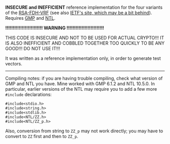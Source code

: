 **INSECURE and INEFFICIENT** reference implementation for the four variants of the [RSA-FDH-VRF](https://github.com/cfrg/draft-irtf-cfrg-vrf) (see also [IETF's site, which may be a bit behind](https://tools.ietf.org/html/draft-irtf-cfrg-vrf-14)).
Requires [GMP](https://gmplib.org) and [NTL](https://shoup.net/ntl).  

**!!!!!!!!!!!!!!!!!!!!!!!!! WARNING !!!!!!!!!!!!!!!!!!!!!!!!!**

THIS CODE IS INSECURE AND NOT TO BE USED FOR ACTUAL CRYPTO!!!
IT IS ALSO INEFFICIENT AND COBBLED TOGETHER TOO QUICKLY TO BE ANY GOOD!!! 
DO NOT USE IT!!!

It was written as a reference implementation only, in order to generate test vectors.

------------------------------------------------------------------

Compiling notes: if you are having trouble compiling, check what version
of GMP and NTL you have. Mine worked with GMP 6.1.2 and NTL 10.5.0. In particular, earlier versions of the NTL may require you to add a few more `#include`
declarations:

```
#include<stdio.h>
#include<string.h>
#include<stdlib.h>
#include<NTL/ZZ.h>
#include<NTL/ZZ_p.h>
```

Also, conversion from string to `ZZ_p` may not work directly; you may have to convert to `ZZ` first and then to `ZZ_p`.
